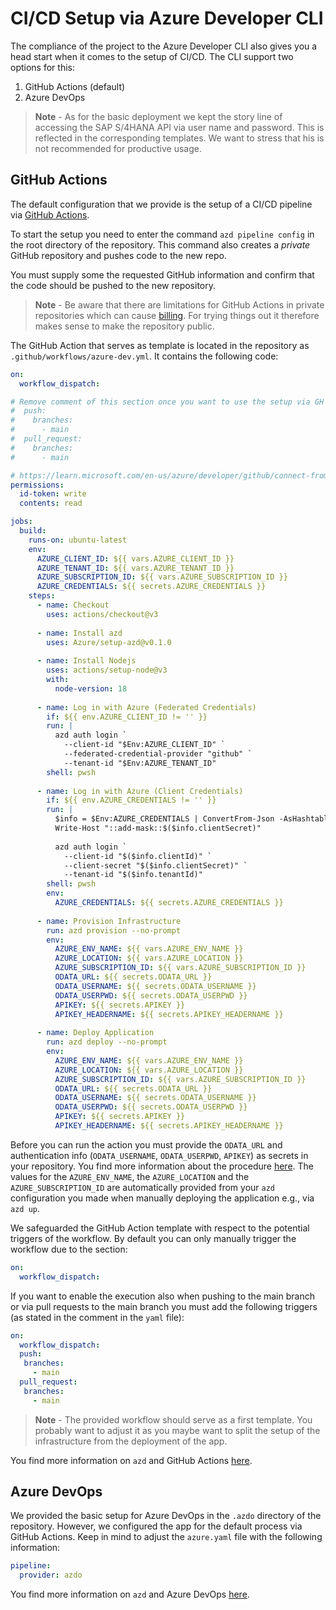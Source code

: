 # CI/CD Setup via Azure Developer CLI

The compliance of the project to the Azure Developer CLI also gives you a head start when it comes to the setup of CI/CD. The CLI support two options for this:

1. GitHub Actions (default)
2. Azure DevOps

> **Note** - As for the basic deployment we kept the story line of accessing the SAP S/4HANA API via user name and password. This is reflected in the corresponding templates. We want to stress that his is not recommended for productive usage.

## GitHub Actions

The default configuration that we provide is the setup of a CI/CD pipeline via [GitHub Actions](https://docs.github.com/en/actions).

To start the setup you need to enter the command `azd pipeline config` in the root directory of the repository. This command also creates a *private* GitHub repository and pushes code to the new repo.

You must supply some the requested GitHub information and confirm that the code should be pushed to the new repository.

> **Note** - Be aware that there are limitations for GitHub Actions in private repositories which can cause [billing](https://docs.github.com/en/billing/managing-billing-for-github-actions/about-billing-for-github-actions). For trying things out it therefore makes sense to make the repository public.

The GitHub Action that serves as template is located in the repository as `.github/workflows/azure-dev.yml`. It contains the following code:

```yaml
on:
  workflow_dispatch:

# Remove comment of this section once you want to use the setup via GH Actions
#  push:
#    branches:
#      - main
#  pull_request:
#    branches:
#      - main

# https://learn.microsoft.com/en-us/azure/developer/github/connect-from-azure?tabs=azure-portal%2Clinux#set-up-azure-login-with-openid-connect-authentication
permissions:
  id-token: write
  contents: read

jobs:
  build:
    runs-on: ubuntu-latest
    env:
      AZURE_CLIENT_ID: ${{ vars.AZURE_CLIENT_ID }}
      AZURE_TENANT_ID: ${{ vars.AZURE_TENANT_ID }}
      AZURE_SUBSCRIPTION_ID: ${{ vars.AZURE_SUBSCRIPTION_ID }}
      AZURE_CREDENTIALS: ${{ secrets.AZURE_CREDENTIALS }}
    steps:
      - name: Checkout
        uses: actions/checkout@v3
  
      - name: Install azd
        uses: Azure/setup-azd@v0.1.0
      
      - name: Install Nodejs
        uses: actions/setup-node@v3
        with:
          node-version: 18
  
      - name: Log in with Azure (Federated Credentials)
        if: ${{ env.AZURE_CLIENT_ID != '' }}
        run: |
          azd auth login `
            --client-id "$Env:AZURE_CLIENT_ID" `
            --federated-credential-provider "github" `
            --tenant-id "$Env:AZURE_TENANT_ID"
        shell: pwsh
  
      - name: Log in with Azure (Client Credentials)
        if: ${{ env.AZURE_CREDENTIALS != '' }}
        run: |
          $info = $Env:AZURE_CREDENTIALS | ConvertFrom-Json -AsHashtable;
          Write-Host "::add-mask::$($info.clientSecret)"
  
          azd auth login `
            --client-id "$($info.clientId)" `
            --client-secret "$($info.clientSecret)" `
            --tenant-id "$($info.tenantId)"
        shell: pwsh
        env:
          AZURE_CREDENTIALS: ${{ secrets.AZURE_CREDENTIALS }}
  
      - name: Provision Infrastructure
        run: azd provision --no-prompt
        env:
          AZURE_ENV_NAME: ${{ vars.AZURE_ENV_NAME }}
          AZURE_LOCATION: ${{ vars.AZURE_LOCATION }}
          AZURE_SUBSCRIPTION_ID: ${{ vars.AZURE_SUBSCRIPTION_ID }}
          ODATA_URL: ${{ secrets.ODATA_URL }}
          ODATA_USERNAME: ${{ secrets.ODATA_USERNAME }}
          ODATA_USERPWD: ${{ secrets.ODATA_USERPWD }}
          APIKEY: ${{ secrets.APIKEY }}
          APIKEY_HEADERNAME: ${{ secrets.APIKEY_HEADERNAME }}
  
      - name: Deploy Application
        run: azd deploy --no-prompt
        env:
          AZURE_ENV_NAME: ${{ vars.AZURE_ENV_NAME }}
          AZURE_LOCATION: ${{ vars.AZURE_LOCATION }}
          AZURE_SUBSCRIPTION_ID: ${{ vars.AZURE_SUBSCRIPTION_ID }}
          ODATA_URL: ${{ secrets.ODATA_URL }}
          ODATA_USERNAME: ${{ secrets.ODATA_USERNAME }}
          ODATA_USERPWD: ${{ secrets.ODATA_USERPWD }}
          APIKEY: ${{ secrets.APIKEY }}
          APIKEY_HEADERNAME: ${{ secrets.APIKEY_HEADERNAME }}
```

Before you can run the action you must provide the `ODATA_URL` and authentication info (`ODATA_USERNAME`, `ODATA_USERPWD`, `APIKEY`) as secrets in your repository. You find more information about the procedure [here](https://docs.github.com/actions/security-guides/encrypted-secrets#creating-encrypted-secrets-for-a-repository).
The values for the `AZURE_ENV_NAME`, the `AZURE_LOCATION` and the `AZURE_SUBSCRIPTION_ID` are automatically provided from your `azd` configuration you made when manually deploying the application e.g., via `azd up`.

We safeguarded the GitHub Action template with respect to the potential triggers of the workflow. By default you can only manually trigger the workflow due to the section:

```yaml
on:
  workflow_dispatch:
```

If you want to enable the execution also when pushing to the main branch or via pull requests to the main branch you must add the following triggers (as stated in the comment in the `yaml` file):

```yaml
on:
  workflow_dispatch:
  push:
   branches:
     - main
  pull_request:
   branches:
     - main
```

> **Note** - The provided workflow should serve as a first template. You probably want to adjust it as you maybe want to split the setup of the infrastructure from the deployment of the app.

You find more information on `azd` and GitHub Actions [here](https://learn.microsoft.com/azure/developer/azure-developer-cli/configure-devops-pipeline?tabs=GitHub).

## Azure DevOps

We provided the basic setup for Azure DevOps in the `.azdo` directory of the repository. However, we configured the app for the default process via GitHub Actions. Keep in mind to adjust the `azure.yaml` file with the following information:

```yaml
pipeline:
  provider: azdo
```

You find more information on `azd` and Azure DevOps [here](https://learn.microsoft.com/azure/developer/azure-developer-cli/configure-devops-pipeline?tabs=azdo).

